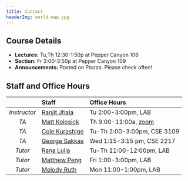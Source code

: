 ```yaml
---
title: Contact
headerImg: world-map.jpg
---
```


## Course Details

- **Lectures:**          Tu,Th 12:30-1:50p at Pepper Canyon 106
- **Section:**           Fr    3:00-3:50p  at Pepper Canyon 109
- **Announcements:**     Posted on Piazza. Please check often!

## Staff and Office Hours

|              |  **Staff**                                     | **Office Hours**                     |
|:------------:|:-----------------------------------------------|:-------------------------------------|
| *Instructor* | [Ranjit Jhala](https://ranjitjhala.github.io)  | Tu 2:00-3:00pm, LAB                  |
| *TA*         | [Matt Kolosick](mailto:mkolosic@ucsd.edu)      | Th 9:00-11:00a, [zoom](https://ucsd.zoom.us/j/2499498988) |                                    |
| *TA*         | [Cole Kurashige](mailto:ckurashige@ucsd.edu)   | Tu-Th 2:00-3:00pm, CSE 3109         |
| *TA*         | [George Sakkas](mailto:gsakkas@ucsd.edu)       | Wed 1:15-3:15 pm, CSE 2217           |                                   |
| *Tutor*      | [Rana Lulla](mailto:rlulla@ucsd.edu)           | Tu-Th 11:00-12:00pm, LAB            |
| *Tutor*      | [Matthew Peng](mailto:mapeng@ucsd.edu)         | Fri 1:00-3:00pm, LAB                |
| *Tutor*      | [Melody Ruth](mailto:maruth@ucsd.edu)          | Mon 11:00-1:00pm, LAB                |

<!--

- Rana  11am-12pm on Tuesday/Thursday
- Matthew 1pm-3pm on Fridays
- Melody 11am-1pm on Mondays
## Teaching Assistants

- [Matt Kolosick](mailto:mkolosic@ucsd.edu)
- [Cole Kurashige](mailto:ckurashige@ucsd.edu)
- [George Sakkas](mailto:gsakkas@ucsd.edu)

## Tutors

- [Rana Lulla](mailto:rlulla@ucsd.edu)
- [Matthew Peng](mailto:mapeng@ucsd.edu)
- [Melody Ruth](mailto:maruth@ucsd.edu)

-->
